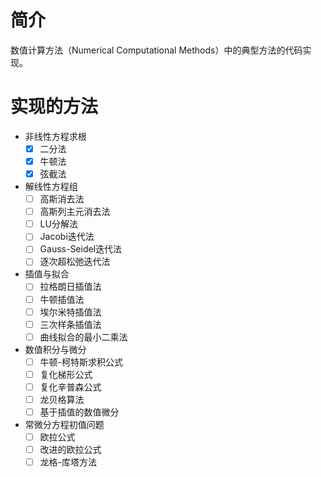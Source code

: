 # 简介
数值计算方法（Numerical Computational Methods）中的典型方法的代码实现。

# 实现的方法
- 非线性方程求根
    - [x] 二分法
    - [x] 牛顿法
    - [x] 弦截法
- 解线性方程组
    - [ ] 高斯消去法
    - [ ] 高斯列主元消去法
    - [ ] LU分解法
    - [ ] Jacobi迭代法
    - [ ] Gauss-Seidel迭代法
    - [ ] 逐次超松弛迭代法
- 插值与拟合
    - [ ] 拉格朗日插值法
    - [ ] 牛顿插值法
    - [ ] 埃尔米特插值法
    - [ ] 三次样条插值法
    - [ ] 曲线拟合的最小二乘法
- 数值积分与微分
    - [ ] 牛顿-柯特斯求积公式
    - [ ] 复化梯形公式
    - [ ] 复化辛普森公式
    - [ ] 龙贝格算法
    - [ ] 基于插值的数值微分
- 常微分方程初值问题
    - [ ] 欧拉公式
    - [ ] 改进的欧拉公式
    - [ ] 龙格-库塔方法
